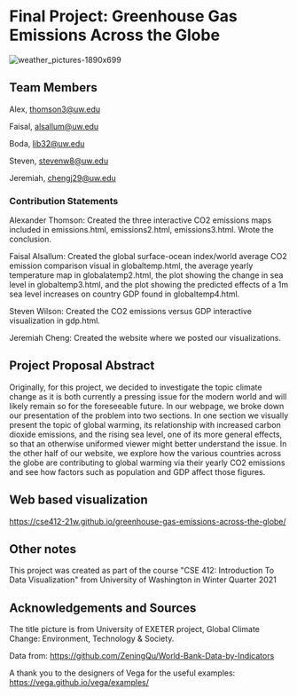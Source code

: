# Final Project: Greenhouse Gas Emissions Across the Globe
![weather_pictures-1890x699](https://user-images.githubusercontent.com/56270805/111238635-ad1e8c80-85b4-11eb-88ff-924b8f6a986b.jpg)
## Team Members
Alex, thomson3@uw.edu

Faisal, alsallum@uw.edu

Boda, lib32@uw.edu

Steven, stevenw8@uw.edu

Jeremiah, chengj29@uw.edu

### Contribution Statements
Alexander Thomson: Created the three interactive CO2 emissions maps included in emissions.html, emissions2.html, emissions3.html. Wrote the conclusion.

Faisal Alsallum: Created the global surface-ocean index/world average CO2 emission comparison visual in globaltemp.html, the average yearly temperature map in globalatemp2.html, the plot showing the change in sea level in globaltemp3.html, and the plot showing the predicted effects of a 1m sea level increases on country GDP found in globaltemp4.html.

Steven Wilson: Created the CO2 emissions versus GDP interactive visualization in gdp.html.

Jeremiah Cheng: Created the website where we posted our visualizations.

## Project Proposal Abstract
Originally, for this project, we decided to investigate the topic climate change as it is both currently a pressing issue for the modern world and will likely remain so for the foreseeable future. In our webpage, we broke down our presentation of the problem into two sections. In one section we visually present the topic of global warming, its relationship with increased carbon dioxide emissions, and the rising sea level, one of its more general effects, so that an otherwise uniformed viewer might better understand the issue. In the other half of our website, we explore how the various countries across the globe are contributing to global warming via their yearly CO2 emissions and see how factors such as population and GDP affect those figures.

## Web based visualization
https://cse412-21w.github.io/greenhouse-gas-emissions-across-the-globe/

## Other notes
This project was created as part of the course "CSE 412: Introduction To Data Visualization" from University of Washington in Winter Quarter 2021

## Acknowledgements and Sources
The title picture is from University of EXETER project, Global Climate Change: Environment, Technology & Society. 

Data from: https://github.com/ZeningQu/World-Bank-Data-by-Indicators

A thank you to the designers of Vega for the useful examples: https://vega.github.io/vega/examples/



